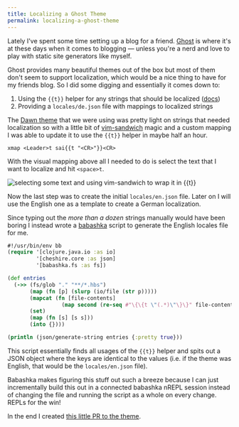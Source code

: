 ```yaml
---
title: Localizing a Ghost Theme
permalink: localizing-a-ghost-theme
---
```

Lately I've spent some time setting up a blog for a friend. [Ghost](https://ghost.org/) is where it's at these days when it comes to blogging — unless you're a nerd and love to play with static site generators like myself. 

Ghost provides many beautiful themes out of the box but most of them don't seem to support localization, which would be a nice thing to have for my friends blog. So I did some digging and essentially it comes down to:

1. Using the `{{t}}` helper for any strings that should be localized ([docs](https://ghost.org/docs/themes/helpers/translate/))
2. Providing a `locales/de.json` file with mappings to localized strings

The [Dawn theme](https://github.com/TryGhost/Dawn) that we were using was pretty light on strings that needed localization so with a little bit of [vim-sandwich](https://github.com/machakann/vim-sandwich) magic and a custom mapping I was able to update it to use the `{{t}}` helper in maybe half an hour.

```
xmap <Leader>t sai{{t "<CR>"}}<CR>
```

With the visual mapping above all I needed to do is select the text that I want to localize and hit `<space>t`.

![selecting some text and using vim-sandwich to wrap it in {{t}}](/images/uploads/sandwich-magic.gif "vim sandwich wrapping with custom head/tail")

Now the last step was to create the initial `locales/en.json` file. Later on I will use the English one as a template to create a German localization.

Since typing out the *more than a dozen* strings manually would have been boring I instead wrote a [babashka](https://babashka.org/) script to generate the English locales file for me.

```clojure
#!/usr/bin/env bb
(require '[clojure.java.io :as io]
         '[cheshire.core :as json]
         '[babashka.fs :as fs])

(def entries
  (->> (fs/glob "." "**/*.hbs")
       (map (fn [p] (slurp (io/file (str p)))))
       (mapcat (fn [file-contents]
                 (map second (re-seq #"\{\{t \"(.*)\"\}\}" file-contents))))
       (set)
       (map (fn [s] [s s]))
       (into {})))

(println (json/generate-string entries {:pretty true}))
```

This script essentially finds all usages of the `{{t}}` helper and spits out a JSON object where the keys are identical to the values (i.e. if the theme was English, that would be the `locales/en.json` file).

Babashka makes figuring this stuff out such a breeze because I can just incrementally build this out in a connected babashka nREPL session instead of changing the file and running the script as a whole on every change. REPLs for the win! 

In the end I created [this little PR to the theme](https://github.com/TryGhost/Dawn/pull/38).